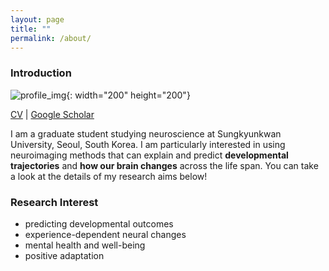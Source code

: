 ```yaml
---
layout: page
title: ""
permalink: /about/
---
```


### Introduction
![profile_img](https://github.com/suzanpark/suzanpark.github.io/assets/143306172/04fea881-bc64-4668-836a-4b195891d142){: width="200" height="200"}


[CV](https://drive.google.com/file/d/1DQ_z8kujKvca-ukEJAEPPUKDFYR-RjdL/view?usp=sharing) | [Google Scholar](https://scholar.google.com/citations?user=qS3zgSgAAAAJ&hl=ko&oi=sra) 



I am a graduate student studying neuroscience at Sungkyunkwan University, Seoul, South Korea. 
I am particularly interested in using neuroimaging methods that can explain and predict **developmental trajectories** and **how our brain changes** across the life span. 
You can take a look at the details of my research aims below! 


### Research Interest
- predicting developmental outcomes
- experience-dependent neural changes 
- mental health and well-being
- positive adaptation






